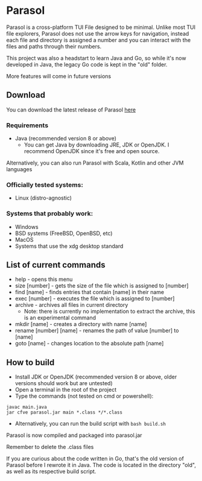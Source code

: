 # Parasol
Parasol is a cross-platform TUI File designed to be minimal. Unlike most TUI file explorers, Parasol does not use the arrow keys for navigation, instead each file and directory is assigned a number and you can interact with the files and paths through their numbers.

This project was also a headstart to learn Java and Go, so while it's now developed in Java, the legacy Go code is kept in the "old" folder.

More features will come in future versions

## Download

You can download the latest release of Parasol [here](https://github.com/spacebanana420/parasol/releases)

### Requirements
* Java (recommended version 8 or above)
  * You can get Java by downloading JRE, JDK or OpenJDK. I recommend OpenJDK since it's free and open source.

 Alternatively, you can also run Parasol with Scala, Kotlin and other JVM languages

### Officially tested systems:
* Linux (distro-agnostic)

### Systems that probably work:
* Windows
* BSD systems (FreeBSD, OpenBSD, etc)
* MacOS
* Systems that use the xdg desktop standard


## List of current commands
* help - opens this menu
* size [number] - gets the size of the file which is assigned to [number]
* find [name] - finds entries that contain [name] in their name
* exec [number] - executes the file which is assigned to [number]
* archive - archives all files in current directory
     * Note: there is currently no implementation to extract the archive, this is an experimental command
* mkdir [name] - creates a directory with name [name]
* rename [number] [name] - renames the path of value [number] to [name]
* goto [name] - changes location to the absolute path [name]


## How to build
* Install JDK or OpenJDK (recommended version 8 or above, older versions should work but are untested)
* Open a terminal in the root of the project
* Type the commands (not tested on cmd or powershell):
```
javac main.java
jar cfve parasol.jar main *.class */*.class
```
* Alternatively, you can run the build script with ```bash build.sh```

Parasol is now compiled and packaged into parasol.jar

Remember to delete the .class files


If you are curious about the code written in Go, that's the old version of Parasol before I rewrote it in Java. The code is located in the directory "old", as well as its respective build script.
